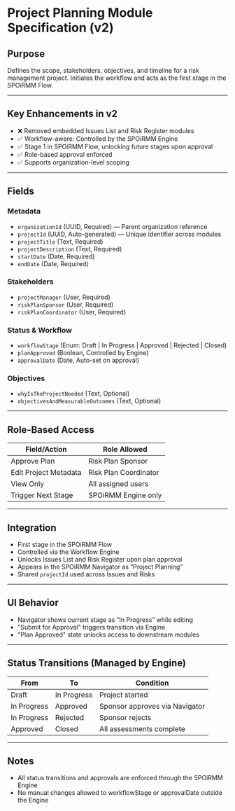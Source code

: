 # Project Planning Module Specification (v2)

## Purpose
Defines the scope, stakeholders, objectives, and timeline for a risk management project. Initiates the workflow and acts as the first stage in the SPOiRMM Flow.

---

## Key Enhancements in v2
- ❌ Removed embedded Issues List and Risk Register modules
- ✅ Workflow-aware: Controlled by the SPOiRMM Engine
- ✅ Stage 1 in SPOiRMM Flow, unlocking future stages upon approval
- ✅ Role-based approval enforced
- ✅ Supports organization-level scoping

---

## Fields

### Metadata
- `organizationId` (UUID, Required) — Parent organization reference
- `projectId` (UUID, Auto-generated) — Unique identifier across modules
- `projectTitle` (Text, Required)
- `projectDescription` (Text, Required)
- `startDate` (Date, Required)
- `endDate` (Date, Required)

### Stakeholders
- `projectManager` (User, Required)
- `riskPlanSponsor` (User, Required)
- `riskPlanCoordinator` (User, Required)

### Status & Workflow
- `workflowStage` (Enum: Draft | In Progress | Approved | Rejected | Closed)
- `planApproved` (Boolean, Controlled by Engine)
- `approvalDate` (Date, Auto-set on approval)

### Objectives
- `whyIsTheProjectNeeded` (Text, Optional)
- `objectivesAndMeasurableOutcomes` (Text, Optional)

---

## Role-Based Access

| Field/Action             | Role Allowed          |
|--------------------------|-----------------------|
| Approve Plan             | Risk Plan Sponsor     |
| Edit Project Metadata    | Risk Plan Coordinator |
| View Only                | All assigned users    |
| Trigger Next Stage       | SPOiRMM Engine only   |

---

## Integration

- First stage in the SPOiRMM Flow
- Controlled via the Workflow Engine
- Unlocks Issues List and Risk Register upon plan approval
- Appears in the SPOiRMM Navigator as “Project Planning”
- Shared `projectId` used across Issues and Risks

---

## UI Behavior

- Navigator shows current stage as “In Progress” while editing
- "Submit for Approval" triggers transition via Engine
- "Plan Approved" state unlocks access to downstream modules

---

## Status Transitions (Managed by Engine)

| From        | To           | Condition                           |
|-------------|--------------|--------------------------------------|
| Draft       | In Progress  | Project started                     |
| In Progress | Approved     | Sponsor approves via Navigator      |
| In Progress | Rejected     | Sponsor rejects                     |
| Approved    | Closed       | All assessments complete            |

---

## Notes

- All status transitions and approvals are enforced through the SPOiRMM Engine
- No manual changes allowed to workflowStage or approvalDate outside the Engine